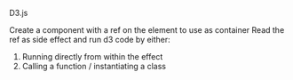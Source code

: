 D3.js

Create a component with a ref on the element to use as container
Read the ref as side effect and run d3 code by either:
1. Running directly from within the effect
2. Calling a function / instantiating a class